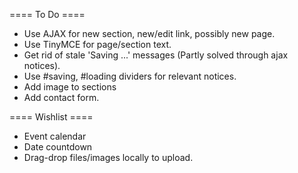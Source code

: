 ==== To Do ====
* Use AJAX for new section, new/edit link, possibly new page.
* Use TinyMCE for page/section text.
* Get rid of stale 'Saving ...' messages (Partly solved through ajax notices).
* Use #saving, #loading dividers for relevant notices.
* Add image to sections
* Add contact form.

==== Wishlist ====
* Event calendar
* Date countdown
* Drag-drop files/images locally to upload.
